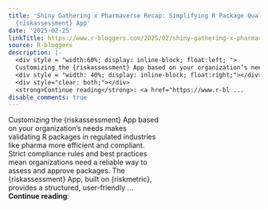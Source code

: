 ```yaml
---
title: 'Shiny Gathering x Pharmaverse Recap: Simplifying R Package Quality with the
  {riskassessment} App'
date: '2025-02-25'
linkTitle: https://www.r-bloggers.com/2025/02/shiny-gathering-x-pharmaverse-recap-simplifying-r-package-quality-with-the-riskassessment-app/
source: R-bloggers
description: |-
  <div style = "width:60%; display: inline-block; float:left; ">
  Customizing the {riskassessment} App based on your organization’s needs makes validating R packages in regulated industries like pharma more efficient and compliant. Strict compliance rules and best practices mean organizations need a reliable way to assess and approve packages. The {riskassessment} App, built on {riskmetric}, provides a structured, user-friendly ...</div>
  <div style = "width: 40%; display: inline-block; float:right;"></div>
  <div style="clear: both;"></div>
  <strong>Continue reading</strong>: <a href="https://www.r-bl ...
disable_comments: true
---
```

<div style = "width:60%; display: inline-block; float:left; ">
Customizing the {riskassessment} App based on your organization’s needs makes validating R packages in regulated industries like pharma more efficient and compliant. Strict compliance rules and best practices mean organizations need a reliable way to assess and approve packages. The {riskassessment} App, built on {riskmetric}, provides a structured, user-friendly ...</div>
<div style = "width: 40%; display: inline-block; float:right;"></div>
<div style="clear: both;"></div>
<strong>Continue reading</strong>: <a href="https://www.r-bl ...